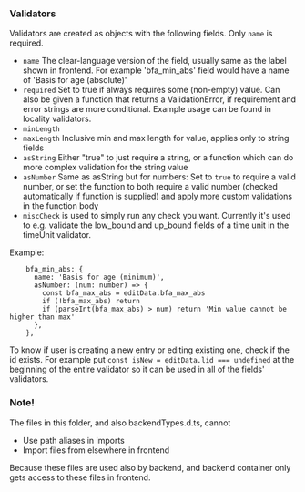 ### Validators

Validators are created as objects with the following fields. Only `name` is required.

- `name` The clear-language version of the field, usually same as the label shown in frontend. For example 'bfa_min_abs' field would have a name of 'Basis for age (absolute)'
- `required` Set to true if always requires some (non-empty) value. Can also be given a function that returns a ValidationError, if requirement and error strings are more conditional. Example usage can be found in locality validators.
- `minLength`
- `maxLength` Inclusive min and max length for value, applies only to string fields
- `asString` Either "true" to just require a string, or a function which can do more complex validation for the string value
- `asNumber` Same as asString but for numbers: Set to `true` to require a valid number, or set the function to both require a valid number (checked automatically if function is supplied) and apply more custom validations in the function body
- `miscCheck` is used to simply run any check you want. Currently it's used to e.g. validate the low_bound and up_bound fields of a time unit in the timeUnit validator.

Example:

```
    bfa_min_abs: {
      name: 'Basis for age (minimum)',
      asNumber: (num: number) => {
        const bfa_max_abs = editData.bfa_max_abs
        if (!bfa_max_abs) return
        if (parseInt(bfa_max_abs) > num) return 'Min value cannot be higher than max'
      },
    },
```

To know if user is creating a new entry or editing existing one, check if the id exists. For example put `const isNew = editData.lid === undefined` at the beginning of the entire validator so it can be used in all of the fields' validators.

### Note!

The files in this folder, and also backendTypes.d.ts, cannot

- Use path aliases in imports
- Import files from elsewhere in frontend

Because these files are used also by backend, and backend container only gets access to these files in frontend.
